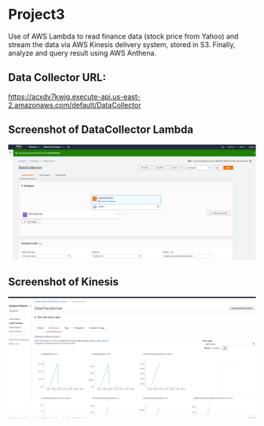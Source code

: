 # Project3
Use of AWS Lambda to read finance data (stock price from Yahoo) and stream the data via AWS Kinesis delivery system, stored in S3. Finally, analyze and query result using AWS Anthena. 

## Data Collector URL:
https://acxdv7kwjg.execute-api.us-east-2.amazonaws.com/default/DataCollector

## Screenshot of DataCollector Lambda
![](DataCollectorLambda.PNG)

## Screenshot of Kinesis
![](kinesis.PNG)

